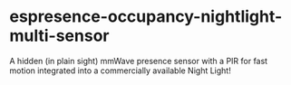 # espresence-occupancy-nightlight-multi-sensor
A hidden (in plain sight) mmWave presence sensor with a PIR for fast motion integrated into a commercially available Night Light!

